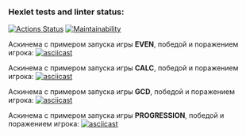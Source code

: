 ### Hexlet tests and linter status:
[![Actions Status](https://github.com/PLG-9/java-project-61/actions/workflows/hexlet-check.yml/badge.svg)](https://github.com/PLG-9/java-project-61/actions)
[![Maintainability](https://api.codeclimate.com/v1/badges/54d71c1931e5cfc31cac/maintainability)](https://codeclimate.com/github/PLG-9/java-project-61/maintainability)

Аскинема с примером запуска игры **EVEN**, победой и поражением игрока:
[![asciicast](https://asciinema.org/a/rBKLQIeQjm7yoaF0Ungqm2yBO.svg)](https://asciinema.org/a/rBKLQIeQjm7yoaF0Ungqm2yBO)

Аскинема с примером запуска игры **CALC**, победой и поражением игрока:
[![asciicast](https://asciinema.org/a/P1BHpxWsEPpk2fVzfoncSttqz.svg)](https://asciinema.org/a/P1BHpxWsEPpk2fVzfoncSttqz)

Аскинема с примером запуска игры **GCD**, победой и поражением игрока:
[![asciicast](https://asciinema.org/a/0KtGiLoXOVXmS8vvB43h37jK2.svg)](https://asciinema.org/a/0KtGiLoXOVXmS8vvB43h37jK2)

Аскинема с примером запуска игры **PROGRESSION**, победой и поражением игрока:
[![asciicast](https://asciinema.org/a/497xUghpDluBcDv66lxhKrJ6j.svg)](https://asciinema.org/a/497xUghpDluBcDv66lxhKrJ6j)
